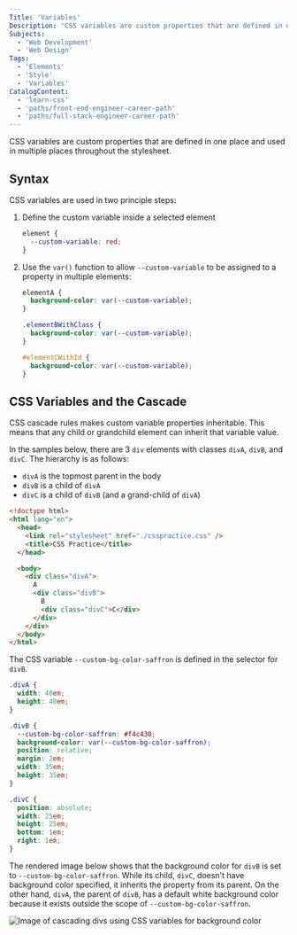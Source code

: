 ```yaml
---
Title: 'Variables'
Description: 'CSS variables are custom properties that are defined in one place and used in multiple places throughout the stylesheet. CSS variables are used in two principle steps: 1. Define the custom variable inside a selected element css element { --custom-variable: red; }'
Subjects:
  - 'Web Development'
  - 'Web Design'
Tags:
  - 'Elements'
  - 'Style'
  - 'Variables'
CatalogContent:
  - 'learn-css'
  - 'paths/front-end-engineer-career-path'
  - 'paths/full-stack-engineer-career-path'
---
```


CSS variables are custom properties that are defined in one place and used in multiple places throughout the stylesheet.

## Syntax

CSS variables are used in two principle steps:

1. Define the custom variable inside a selected element

   ```css
   element {
     --custom-variable: red;
   }
   ```

2. Use the `var()` function to allow `--custom-variable` to be assigned to a property in multiple elements:

   ```css
   elementA {
     background-color: var(--custom-variable);
   }

   .elementBWithClass {
     background-color: var(--custom-variable);
   }

   #elementCWithId {
     background-color: var(--custom-variable);
   }
   ```

## CSS Variables and the Cascade

CSS cascade rules makes custom variable properties inheritable. This means that any child or grandchild element can inherit that variable value.

In the samples below, there are 3 `div` elements with classes `divA`, `divB`, and `divC`. The hierarchy is as follows:

- `divA` is the topmost parent in the body
- `divB` is a child of `divA`
- `divC` is a child of `divB` (and a grand-child of `divA`)

```html
<!doctype html>
<html lang="en">
  <head>
    <link rel="stylesheet" href="./csspractice.css" />
    <title>CSS Practice</title>
  </head>

  <body>
    <div class="divA">
      A
      <div class="divB">
        B
        <div class="divC">C</div>
      </div>
    </div>
  </body>
</html>
```

The CSS variable `--custom-bg-color-saffron` is defined in the selector for `divB`.

```css
.divA {
  width: 40em;
  height: 40em;
}

.divB {
  --custom-bg-color-saffron: #f4c430;
  background-color: var(--custom-bg-color-saffron);
  position: relative;
  margin: 2em;
  width: 35em;
  height: 35em;
}

.divC {
  position: absolute;
  width: 25em;
  height: 25em;
  bottom: 1em;
  right: 1em;
}
```

The rendered image below shows that the background color for `divB` is set to `--custom-bg-color-saffron`. While its child, `divC`, doesn't have background color specified, it inherits the property from its parent. On the other hand, `divA`, the parent of `divB`, has a default white background color because it exists outside the scope of `--custom-bg-color-saffron`.

![Image of cascading divs using CSS variables for background color](https://i.imgur.com/D8RwBsM.png)
